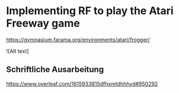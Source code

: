 # Implementing RF to play the Atari Freeway game

https://gymnasium.farama.org/environments/atari/frogger/

![Alt text]

## Schriftliche Ausarbeitung
https://www.overleaf.com/1615933815dfhxmtdhhhyd#950292
